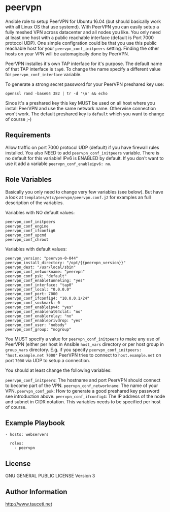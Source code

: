 peervpn
=========

Ansible role to setup PeerVPN for Ubuntu 16.04 (but should basically work with all Linux OS that use systemd). With PeerVPN you can easily setup a fully meshed VPN across datacenter and all nodes you like. You only need at least one host with a public reachable interface (default is Port 7000 protocol UDP). One simple configration could be that you use this public reachable host for your `peervpn_conf_initpeers` setting. Finding the other hosts on your VPN will be automagically done by PeerVPN.

PeerVPN installes it's own TAP interface for it's purpose. The default name of that TAP interface is `tap0`. To change the name specify a different value for `peervpn_conf_interface` variable.

To generate a strong secret password for your PeerVPN preshared key use:

```
openssl rand -base64 382 | tr -d '\n' && echo
```
Since it's a preshared key this key MUST be used on all host where you install PeerVPN and use the same network name. Otherwise connection won't work. The default preshared key is `default` which you want to change of course ;-)

Requirements
------------

Allow traffic on port 7000 protocol UDP (default) if you have firewall rules installed. You also NEED to add `peervpn_conf_initpeers` variable. There is no default for this variable! IPv6 is ENABLED by default. If you don't want to use it add a variable `peervpn_conf_enableipv6: no`.

Role Variables
--------------

Basically you only need to change very few variables (see below). But have a look at `templates/etc/peervpn/peervpn.conf.j2` for examples an full description of the variables.

Variables with NO default values:
```
peervpn_conf_initpeers
peervpn_conf_engine
peervpn_conf_ifconfig6
peervpn_conf_upcmd
peervpn_conf_chroot
```
Variables with default values:

```
peervpn_version: "peervpn-0-044"
peervpn_install_directory: "/opt/{{peervpn_version}}"
peervpn_dest: "/usr/local/sbin"
peervpn_conf_networkname: "peervpn"
peervpn_conf_psk: "default"
peervpn_conf_enabletunneling: "yes"
peervpn_conf_interface: "tap0"
peervpn_conf_local: "0.0.0.0"
peervpn_conf_port: 7000
peervpn_conf_ifconfig4: "10.0.0.1/24"
peervpn_conf_sockmark: 0
peervpn_conf_enableipv4: "yes"
peervpn_conf_enablenat64clat: "no"
peervpn_conf_enablerelay: "no"
peervpn_conf_enableprivdrop: "yes"
peervpn_conf_user: "nobody"
peervpn_conf_group: "nogroup"
```
You MUST specify a value for `peervpn_conf_initpeers` to make any use of PeerVPN (either per host in Ansible `host_vars` directory or per host group in `group_vars` directory. E.g. if you specify `peervpn_conf_initpeers: "host.example.net 7000"` PeerVPN tries to connect to `host.example.net` on port `7000` via UDP to setup a connection.

You should at least change the following variables:

`peervpn_conf_initpeers`: The hostname and port PeerVPN should connect to become part of the VPN.
`peervpn_conf_networkname`: The name of your VPN.
`peervpn_conf_psk`: How to generate a good preshared key password see introduction above.
`peervpn_conf_ifconfig4`: The IP address of the node and subnet in CIDR notation. This variables needs to be specified per host of course.

Example Playbook
----------------

```
- hosts: webservers

  roles:
    - peervpn
```

License
-------

GNU GENERAL PUBLIC LICENSE Version 3

Author Information
------------------

http://www.tauceti.net

